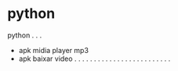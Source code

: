 # python
python . . .

- apk midia player mp3
- apk baixar video
. . . . . . . . . . . . . . . . . . . . . . . . .
